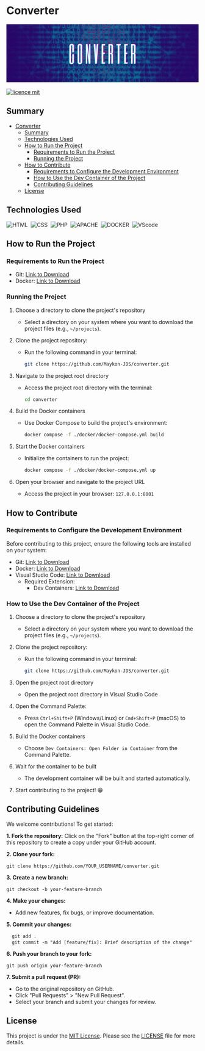 <!-- Insert project's title here -->
# Converter

<!-- Insert project's cover photo here -->
![Cover Photo](documentation/assets/imgs/cover-photo.png)

<!-- Insert relevant tags here -->
[![licence mit](https://img.shields.io/badge/licence-MIT-blue.svg)](./LICENSE)
<!-- [![Conventional Commits](https://img.shields.io/badge/Conventional%20Commits-1.0.0-%23FE5196?logo=conventionalcommits&logoColor=white)](https://conventionalcommits.org) -->

## Summary
- [Converter](#converter)
  - [Summary](#summary)
  - [Technologies Used](#technologies-used)
  - [How to Run the Project](#how-to-run-the-project)
    - [Requirements to Run the Project](#requirements-to-run-the-project)
    - [Running the Project](#running-the-project)
  - [How to Contribute](#how-to-contribute)
    - [Requirements to Configure the Development Environment](#requirements-to-configure-the-development-environment)
    - [How to Use the Dev Container of the Project](#how-to-use-the-dev-container-of-the-project)
    - [Contributing Guidelines](#contributing-guidelines)
  - [License](#license)


<!-- Short explanation about the purpose and goal of the project. -->
<!-- ## Introduction
[Morbi lacinia libero nec neque pharetra blandit. Sed et lacinia velit, sit amet sagittis odio.
Interdum et malesuada fames ac ante ipsum primis in faucibus. Vestibulum non suscipit odio.
Vivamus interdum eget nisl ac iaculis. Nullam at pulvinar lectus. Nulla facilisi.
Vestibulum vitae lectus ligula. Sed dictum erat non ante aliquet, eget consequat purus mattis.] -->

## Technologies Used
![HTML](https://img.shields.io/badge/HTML5-E34F26?style=for-the-badge&logo=html5&logoColor=white)&nbsp;
![CSS](https://img.shields.io/badge/CSS3-1572B6?style=for-the-badge&logo=css3&logoColor=white)&nbsp;
![PHP](https://img.shields.io/badge/PHP-777BB4?style=for-the-badge&logo=php&logoColor=white)&nbsp;
![APACHE](https://img.shields.io/badge/apache-b21f12?style=for-the-badge&logo=apache&logoColor=white)&nbsp;
![DOCKER](https://img.shields.io/badge/Docker-0895e7?style=for-the-badge&logo=Docker&logoColor=white)&nbsp;
![VScode](https://img.shields.io/badge/vscode-4285F4?style=for-the-badge&logo=VSCode&logoColor=white)&nbsp;

<!-- ![JavaScript](https://img.shields.io/badge/JavaScript-F7DF1E?style=for-the-badge&logo=javascript&logoColor=black)&nbsp; -->
<!-- ![Typescript](https://img.shields.io/badge/TypeScript-007ACC?style=for-the-badge&logo=typescript&logoColor=white)&nbsp; -->
<!-- ![NodeJS](https://img.shields.io/badge/Node%20js-339933?style=for-the-badge&logo=nodedotjs&logoColor=white)&nbsp; -->

<!-- ![HTML](https://img.shields.io/badge/HTML5-E34F26?style=for-the-badge&logo=html5&logoColor=white)&nbsp;

![CSS](https://img.shields.io/badge/CSS3-1572B6?style=for-the-badge&logo=css3&logoColor=white)&nbsp;

![JavaScript](https://img.shields.io/badge/JavaScript-F7DF1E?style=for-the-badge&logo=javascript&logoColor=black)&nbsp;

![Typescript](https://img.shields.io/badge/TypeScript-007ACC?style=for-the-badge&logo=typescript&logoColor=white)&nbsp;

![NodeJS](https://img.shields.io/badge/Node%20js-339933?style=for-the-badge&logo=nodedotjs&logoColor=white)&nbsp;

![PHP](https://img.shields.io/badge/PHP-777BB4?style=for-the-badge&logo=php&logoColor=white)&nbsp;

![Python](https://img.shields.io/badge/Python-14354C?style=for-the-badge&logo=python&logoColor=white)&nbsp;

![C](https://img.shields.io/badge/C-00599C?style=for-the-badge&logo=c&logoColor=white)&nbsp;

![C++](https://img.shields.io/badge/C%2B%2B-00599C?style=for-the-badge&logo=c%2B%2B&logoColor=white)&nbsp;

![Csharp](https://img.shields.io/badge/C%23-239120?style=for-the-badge&logo=c-sharp&logoColor=white)&nbsp;

![.NET](https://img.shields.io/badge/.NET-512BD4?style=for-the-badge&logo=dotnet&logoColor=white)&nbsp;

![JSON](https://img.shields.io/badge/json-5E5C5C?style=for-the-badge&logo=json&logoColor=white)&nbsp;

![Laravel](https://img.shields.io/badge/Laravel-FF2D20?style=for-the-badge&logo=laravel&logoColor=white)&nbsp;

![React.js](https://img.shields.io/badge/React-20232A?style=for-the-badge&logo=react&logoColor=61DAFB)&nbsp;

![NextJS](https://img.shields.io/badge/next%20js-000000?style=for-the-badge&logo=nextdotjs&logoColor=white)&nbsp;

![AdonisJS](https://img.shields.io/badge/adonis%20js-220052?style=for-the-badge&logo=adonisjs&logoColor=white)&nbsp;

![Express](https://img.shields.io/badge/Express%20js-000000?style=for-the-badge&logo=express&logoColor=white)&nbsp;

![Bootstrap](https://img.shields.io/badge/Bootstrap-563D7C?style=for-the-badge&logo=bootstrap&logoColor=white)&nbsp;

![Babel](https://img.shields.io/badge/Babel-F9DC3E?style=for-the-badge&logo=babel&logoColor=white)&nbsp;

![Numpy](https://img.shields.io/badge/Numpy-777BB4?style=for-the-badge&logo=numpy&logoColor=white)&nbsp;

![Django](https://img.shields.io/badge/Django-092E20?style=for-the-badge&logo=django&logoColor=white)&nbsp;

![React Native](https://img.shields.io/badge/React_Native-20232A?style=for-the-badge&logo=react&logoColor=61DAFB)&nbsp;

![Godot](https://img.shields.io/badge/Godot-478CBF?style=for-the-badge&logo=GodotEngine&logoColor=white)&nbsp;

![Unity](https://img.shields.io/badge/Unity-100000?style=for-the-badge&logo=unity&logoColor=white)&nbsp;

![Pandas](https://img.shields.io/badge/Pandas-2C2D72?style=for-the-badge&logo=pandas&logoColor=white)&nbsp;

![PowerBI](https://img.shields.io/badge/PowerBI-F2C811?style=for-the-badge&logo=Power%20BI&logoColor=white)&nbsp;

![Postman](https://img.shields.io/badge/Postman-FF6C37?style=for-the-badge&logo=Postman&logoColor=white)&nbsp;

![Insomnia](https://img.shields.io/badge/Insomnia-5849be?style=for-the-badge&logo=Insomnia&logoColor=white)&nbsp;

![Docker](https://img.shields.io/badge/Docker-2CA5E0?style=for-the-badge&logo=docker&logoColor=white)&nbsp;

![Composer](https://img.shields.io/badge/Composer-885630?style=for-the-badge&logo=Composer&logoColor=white)&nbsp;

![Npm](https://img.shields.io/badge/npm-CB3837?style=for-the-badge&logo=npm&logoColor=white)&nbsp;

![Conda](https://img.shields.io/badge/conda-342B029.svg?&style=for-the-badge&logo=anaconda&logoColor=white)&nbsp;

![Jupyter](https://img.shields.io/badge/Jupyter-F37626.svg?&style=for-the-badge&logo=Jupyter&logoColor=white)&nbsp;

![Git](https://img.shields.io/badge/GIT-E44C30?style=for-the-badge&logo=git&logoColor=white)&nbsp;

![Notion](https://img.shields.io/badge/Notion-000000?style=for-the-badge&logo=notion&logoColor=white)&nbsp;

![MySQL](https://img.shields.io/badge/MySQL-005C84?style=for-the-badge&logo=mysql&logoColor=white)&nbsp;

![MongoDB](https://img.shields.io/badge/MongoDB-4EA94B?style=for-the-badge&logo=mongodb&logoColor=white)&nbsp;

![SQLite](https://img.shields.io/badge/Sqlite-003B57?style=for-the-badge&logo=sqlite&logoColor=white)&nbsp;

![Postgresql](https://img.shields.io/badge/PostgreSQL-316192?style=for-the-badge&logo=postgresql&logoColor=white)&nbsp;


![Visual Studio](https://img.shields.io/badge/Visual_Studio-5C2D91?style=for-the-badge&logo=visual%20studio&logoColor=white)&nbsp; -->

<!-- ## Estrutura do Projeto
Para entender a estrutura do projeto, consulte [Estrutura do Projeto](link_para_o_documentacao_estrutura.md). -->

## How to Run the Project

### Requirements to Run the Project

- Git: [Link to Download](https://git-scm.com/)
- Docker: [Link to Download](https://docs.docker.com/get-docker/)

### Running the Project

1. Choose a directory to clone the project's repository
    - Select a directory on your system where you want to download the project files (e.g., `~/projects`).

2. Clone the project repository:
    - Run the following command in your terminal:

      ```bash
      git clone https://github.com/Maykon-JDS/converter.git
      ```
3. Navigate to the project root directory
    - Access the project root directory with the terminal:

      ```bash
      cd converter
      ```
4. Build the Docker containers
   - Use Docker Compose to build the project's environment:

      ```bash
      docker compose -f ./docker/docker-compose.yml build
      ```
5. Start the Docker containers
   - Initialize the containers to run the project:

      ```bash
      docker compose -f ./docker/docker-compose.yml up
      ```
6. Open your browser and navigate to the project URL
   - Access the project in your browser: `127.0.0.1:8001`

## How to Contribute

### Requirements to Configure the Development Environment

Before contributing to this project, ensure the following tools are installed on your system:

- Git: [Link to Download](https://git-scm.com/)
- Docker: [Link to Download](https://docs.docker.com/get-docker/)
- Visual Studio Code: [Link to Download](https://code.visualstudio.com/download)
  - Required Extension:
    - Dev Containers: [Link to Download](https://marketplace.visualstudio.com/items?itemName=ms-vscode-remote.remote-containers)

### How to Use the Dev Container of the Project

1. Choose a directory to clone the project's repository
    - Select a directory on your system where you want to download the project files (e.g., `~/projects`).

2. Clone the project repository:
    - Run the following command in your terminal:

      ```bash
      git clone https://github.com/Maykon-JDS/converter.git
      ```
3. Open the project root directory
    - Open the project root directory in Visual Studio Code

4. Open the Command Palette:
   - Press `Ctrl+Shift+P` (Windows/Linux) or `Cmd+Shift+P` (macOS) to open the Command Palette in Visual Studio Code.

5. Build the Docker containers
   - Choose `Dev Containers: Open Folder in Container` from the Command Palette.

6. Wait for the container to be built
   - The development container will be built and started automatically.

7. Start contributing to the project! 😁

<!-- TODO: Create a section to describe how to contribute to the project -->

## Contributing Guidelines

We welcome contributions! To get started:

**1. Fork the repository:**
  Click on the "Fork" button at the top-right corner of this repository to create a copy under your GitHub account.

**2. Clone your fork:**
```git 
git clone https://github.com/YOUR_USERNAME/converter.git
```

**3.  Create a new branch:**
```
git checkout -b your-feature-branch
```

**4. Make your changes:**
- Add new features, fix bugs, or improve documentation.

**5. Commit your changes:**
    
    
      git add .
      git commit -m "Add [feature/fix]: Brief description of the change"
    
**6. Push your branch to your fork:**

```
git push origin your-feature-branch
```

**7. Submit a pull request (PR):**
- Go to the original repository on GitHub.
- Click "Pull Requests" > "New Pull Request".
- Select your branch and submit your changes for review.

## License
This project is under the [MIT License](./LICENSE). Please see the [LICENSE](./LICENSE) file for more details.
